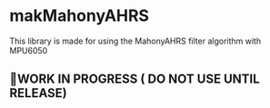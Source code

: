 # makMahonyAHRS
This library is made for using the MahonyAHRS filter algorithm with MPU6050

## 🚫WORK IN PROGRESS ( DO NOT USE UNTIL RELEASE)
